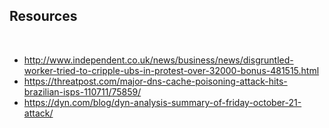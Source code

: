 ## Resources

<br>

* http://www.independent.co.uk/news/business/news/disgruntled-worker-tried-to-cripple-ubs-in-protest-over-32000-bonus-481515.html
* https://threatpost.com/major-dns-cache-poisoning-attack-hits-brazilian-isps-110711/75859/
* https://dyn.com/blog/dyn-analysis-summary-of-friday-october-21-attack/